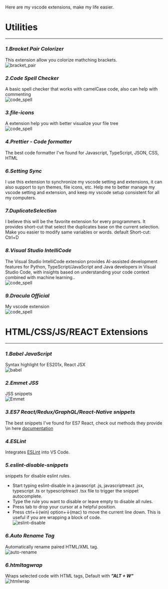 ####
Here are my vscode extensions, make my life easier.

# Utilities
***
### *1.Bracket Pair Colorizer*
This extension allow you colorize mathching brackets.
<br/>
![bracket_pair](https://raw.githubusercontent.com/garycc227/blog-img/main/vscode-setup/bracket.PNG)

### *2.Code Spell Checker*
A basic spell checker that works with camelCase code, also can help with commenting<br/>
![code_spell](https://raw.githubusercontent.com/garycc227/blog-img/main/vscode-setup/code_spell.gif)

### *3.file-icons*
A extension help you with better visualize your file tree<br/>
![code_spell](https://raw.githubusercontent.com/garycc227/blog-img/main/vscode-setup/file-icons.PNG)

### *4.Prettier - Code formatter*
The best code formatter I've found for Javascript, TypeScript, JSON, CSS, HTML

### *6.Setting Sync*
I use this extension to synchronize my vscode setting and extensions, it can also support to syn themes, file icons, etc. Help me to better manage my vscode setting and extension, and keep my vscode setup consistent for all my computers.

### *7.DuplicateSelection*
I believe this will be the favorite extension for every programmers. It provides short-cut that select the duplicates base on the current selection. Make you easier to modify same variables or words.
default Short-cut: Ctrl+D 

### *8.Visual Studio IntelliCode*
The Visual Studio IntelliCode extension provides AI-assisted development features for Python, TypeScript/JavaScript and Java developers in Visual Studio Code, with insights based on understanding your code context combined with machine learning..<br/>
![code_spell](https://raw.githubusercontent.com/garycc227/blog-img/main/vscode-setup/python-intellicode.gif)

### *9.Dracula Official*
My vscode extension<br/>
![code_spell](https://raw.githubusercontent.com/garycc227/blog-img/main/vscode-setup/Dracula_Official.png)

# HTML/CSS/JS/REACT Extensions
***

### *1.Babel JavaScript*
Syntax highlight for ES201x, React JSX<br/>
![babel](https://raw.githubusercontent.com/garycc227/blog-img/main/vscode-setup/babel-javascript.png)

### *2.Emmet JSS*
JSS snippets<br/>
![Emmet](https://raw.githubusercontent.com/garycc227/blog-img/main/vscode-setup/emmetJSS.gif)

### *3.ES7 React/Redux/GraphQL/React-Native snippets*
The best snippets I've found for ES7 React, check out methods they provide \in here [documentation](https://marketplace.visualstudio.com/items?itemName=dsznajder.es7-react-js-snippets)

### *4.ESLint*
Integrates [ESLint](https://eslint.org/) into VS Code.

### *5.eslint-disable-snippets*
snippets for disable eslint rules.
* Start typing eslint-disable in a javascript .js, javascriptreact .jsx, typescript .ts or typescriptreact .tsx file to trigger the snippet autocomplete.
* Type the rule you want to disable or leave empty to disable all rules.
* Press tab to drop your cursor at a helpful position.
* Press ctrl+↓(win) option+↓(mac) to move the current line down. This is useful if you are wrapping a block of code.<br/>
![eslint-disable](https://raw.githubusercontent.com/garycc227/blog-img/main/vscode-setup/eslint-disable.gif)

### *6.Auto Rename Tag*
Automatically rename paired HTML/XML tag.<br/>
![auto-rename](https://raw.githubusercontent.com/garycc227/blog-img/main/vscode-setup/auto-rename.gif)

### *6.htmltagwrap*
Wraps selected code with HTML tags, Default with ***"ALT + W"***<br/>
![htmlwrap](https://raw.githubusercontent.com/garycc227/blog-img/main/vscode-setup/html-wrap.gif)



